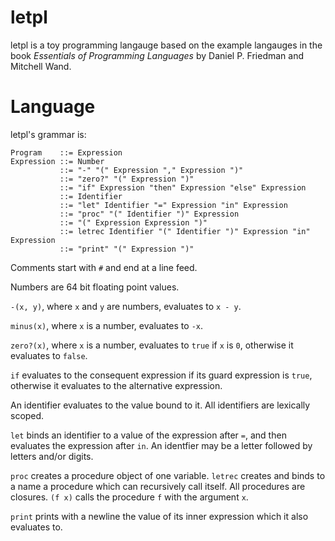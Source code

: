 # letpl

letpl is a toy programming langauge based on the example langauges in the book _Essentials of Programming Languages_ by Daniel P. Friedman and Mitchell Wand.

# Language

letpl's grammar is:

    Program    ::= Expression
    Expression ::= Number
               ::= "-" "(" Expression "," Expression ")"
               ::= "zero?" "(" Expression ")"
               ::= "if" Expression "then" Expression "else" Expression
               ::= Identifier
               ::= "let" Identifier "=" Expression "in" Expression
               ::= "proc" "(" Identifier ")" Expression
               ::= "(" Expression Expression ")"
               ::= letrec Identifier "(" Identifier ")" Expression "in" Expression
               ::= "print" "(" Expression ")"

Comments start with `#` and end at a line feed.

Numbers are 64 bit floating point values.

`-(x, y)`, where `x` and `y` are numbers, evaluates to `x - y`.

`minus(x)`, where `x` is a number, evaluates to `-x`.

`zero?(x)`, where `x` is a number, evaluates to `true` if `x` is `0`, otherwise it evaluates to `false`.

`if` evaluates to the consequent expression if its guard expression is `true`, otherwise it evaluates to the alternative expression.

An identifier evaluates to the value bound to it. All identifiers are lexically scoped.

`let` binds an identifier to a value of the expression after `=`, and then evaluates the expression after `in`. An identfier may be a letter followed by letters and/or digits.

`proc` creates a procedure object of one variable. `letrec` creates and binds to a name a procedure which can recursively call itself. All procedures are closures. `(f x)` calls the procedure `f` with the argument `x`.

`print` prints with a newline the value of its inner expression which it also evaluates to.
